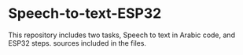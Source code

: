 # Speech-to-text-ESP32
This repository includes two tasks, Speech to text in Arabic code, and ESP32 steps.
sources included in the files.
